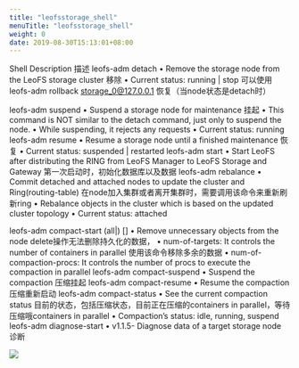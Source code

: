 ```yaml
---
title: "leofsstorage_shell"
menuTitle: "leofsstorage_shell"
weight: 0
date: 2019-08-30T15:13:01+08:00
---
```

Shell Description 描述
leofs-adm detach <storage-node> • Remove the storage node from the LeoFS storage cluster 移除
 • Current status: running | stop 可以使用
  leofs-adm rollback storage_0@127.0.0.1 恢复（当node状态是detach时）
  
leofs-adm suspend <storage-node> • Suspend a storage node for maintenance 挂起
 • This command is NOT similar to the detach command, just only to suspend the node.
 • While suspending, it rejects any requests
 • Current status: running
leofs-adm resume <storage-node> • Resume a storage node until a finished maintenance 恢复
 • Current status: suspended | restarted
leofs-adm start • Start LeoFS after distributing the RING from LeoFS Manager to LeoFS Storage and Gateway 第一次启动时，初始化数据库以及数据
leofs-adm rebalance • Commit detached and attached nodes to update the cluster and Ring(routing-table) 在node加入集群或者离开集群时，需要调用该命令来重新刷新ring
 • Rebalance objects in the cluster which is based on the updated cluster topology
 • Current status: attached
  
leofs-adm compact-start <storage-node> (all|<num-of-targets>) [<num-of-compaction-proc>] • Remove unnecessary objects from the node delete操作无法删除持久化的数据，
 • num-of-targets: It controls the number of containers in parallel 使用该命令移除多余的数据
 • num-of-compaction-procs: It controls the number of procs to execute the compaction in parallel
leofs-adm compact-suspend <storage-node> • Suspend the compaction 压缩挂起
leofs-adm compact-resume <storage-node> • Resume the compaction 压缩重新启动
leofs-adm compact-status <storage-node> • See the current compaction status 目前的状态，包括压缩状态，目前正在压缩的containers in parallel，等待压缩哦containers in parallel
 • Compaction’s status: idle, running, suspend
leofs-adm diagnose-start <storage-node> • v1.1.5- Diagnose data of a target storage node 诊断

![](images/screenshot_1527428873410.png)
